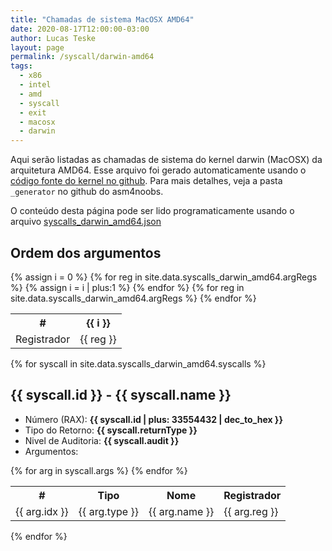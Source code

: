 ```yaml
---
title: "Chamadas de sistema MacOSX AMD64"
date: 2020-08-17T12:00:00-03:00
author: Lucas Teske
layout: page
permalink: /syscall/darwin-amd64
tags:
  - x86
  - intel
  - amd
  - syscall
  - exit
  - macosx
  - darwin
---
```


Aqui serão listadas as chamadas de sistema do kernel darwin (MacOSX) da arquitetura AMD64. Esse arquivo foi gerado automaticamente usando o [código fonte do kernel no github](https://raw.githubusercontent.com/apple/darwin-xnu/main/bsd/kern/syscalls.master). Para mais detalhes, veja a pasta `_generator` no github do asm4noobs.

O conteúdo desta página pode ser lido programaticamente usando o arquivo [syscalls_darwin_amd64.json](/syscalls_darwin_amd64.json)


## Ordem dos argumentos

<table>
	<tr>
		<th>#</th>
		{% assign i = 0 %}
		{% for reg in site.data.syscalls_darwin_amd64.argRegs %}
		<th> {{ i }}</th>
    	{% assign i = i | plus:1 %}
		{% endfor %}
	</tr>
	<tr>
		<td>Registrador</td>
		{% for reg in site.data.syscalls_darwin_amd64.argRegs %}
		<td> {{ reg }}</td>
		{% endfor %}
	</tr>
</table>

{% for syscall in site.data.syscalls_darwin_amd64.syscalls %}

<div id="syscall_{{ syscall.id }}">

<h2> {{ syscall.id }} - {{ syscall.name }} </h2>

<ul>
	<li>Número (RAX): <b>{{ syscall.id | plus: 33554432 | dec_to_hex }}</b></li>
	<li>Tipo do Retorno: <b>{{ syscall.returnType }}</b></li>
	<li>Nivel de Auditoria: <b>{{ syscall.audit }}</b></li>
	<li>Argumentos:</li>
</ul>

<table>
	<tr>
		<th>#</th>
		<th>Tipo</th>
		<th>Nome</th>
		<th>Registrador</th>
	</tr>
	{% for arg in syscall.args %}
	<tr>
		<td>{{ arg.idx }}</td>
		<td>{{ arg.type }}</td>
		<td>{{ arg.name }}</td>
		<td>{{ arg.reg }}</td>
	</tr>
	{% endfor %}
</table>
</div>
{% endfor %}

